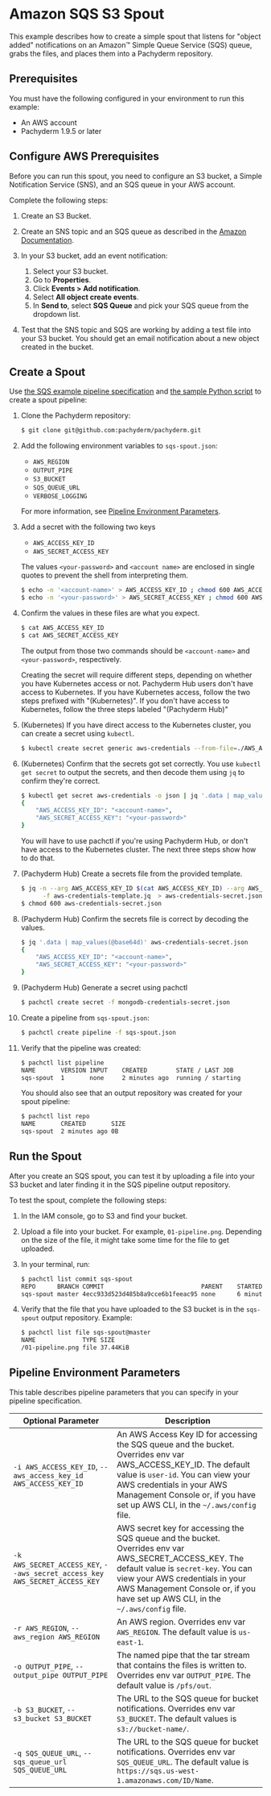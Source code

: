 # Amazon SQS S3 Spout

This example describes how to create a simple spout
that listens for "object added" notifications on an
Amazon™ Simple Queue Service (SQS) queue, grabs the
files, and places them into a Pachyderm repository.

## Prerequisites

You must have the following configured in your environment to
run this example:

* An AWS account
* Pachyderm 1.9.5 or later

## Configure AWS Prerequisites

Before you can run this spout, you need to configure
an S3 bucket, a Simple Notification Service (SNS),
and an SQS queue in your AWS account.

Complete the following steps:

1. Create an S3 Bucket.
2. Create an SNS topic and an SQS queue as described in
the [Amazon Documentation](https://docs.aws.amazon.com/AmazonS3/latest/dev/ways-to-add-notification-config-to-bucket.html).
3. In your S3 bucket, add an event notification:

   1. Select your S3 bucket.
   2. Go to **Properties**.
   3. Click **Events > Add notification**.
   4. Select **All object create events**.
   5. In **Send to**, select **SQS Queue** and pick your
   SQS queue from the dropdown list.

4. Test that the SNS topic and SQS are working by adding a test
   file into your S3 bucket. You should get an email notification
   about a new object created in the bucket.

## Create a Spout

Use [the SQS example pipeline specification](sqs-spout.json)
and [the sample Python script](sqs-spout.py)
to create a spout pipeline:

1. Clone the Pachyderm repository:

   ```bash
   $ git clone git@github.com:pachyderm/pachyderm.git
   ```

1. Add the following environment variables to `sqs-spout.json`:

   * `AWS_REGION`
   * `OUTPUT_PIPE`
   * `S3_BUCKET`
   * `SQS_QUEUE_URL`
   * `VERBOSE_LOGGING`

   For more information, see [Pipeline Environment Parameters](#pipeline-environment-parameters).

1. Add a secret with the following two keys

   * `AWS_ACCESS_KEY_ID`
   * `AWS_SECRET_ACCESS_KEY`

   The values `<your-password>` and `<account name>` are enclosed in single quotes to prevent the shell from interpreting them.
   
   ```sh
   $ echo -n '<account-name>' > AWS_ACCESS_KEY_ID ; chmod 600 AWS_ACCESS_KEY_ID
   $ echo -n '<your-password>' > AWS_SECRET_ACCESS_KEY ; chmod 600 AWS_SECRET_ACCESS_KEY
   ```
   
1. Confirm the values in these files are what you expect.

   ```sh
   $ cat AWS_ACCESS_KEY_ID
   $ cat AWS_SECRET_ACCESS_KEY
   ```
   
   The output from those two commands should be `<account-name>` and `<your-password>`, respectively.
   
   Creating the secret will require different steps,
   depending on whether you have Kubernetes access or not.
   Pachyderm Hub users don't have access to Kubernetes.
   If you have Kubernetes access, 
   follow the two steps prefixed with "(Kubernetes)".
   If you don't have access to Kubernetes,
   follow the three steps labeled "(Pachyderm Hub)" 

1. (Kubernetes) If you have direct access to the Kubernetes cluster, you can create a secret using `kubectl`.
   
   ```sh
   $ kubectl create secret generic aws-credentials --from-file=./AWS_ACCESS_KEY_ID --from-file=./AWS_SECRET_ACCESS_KEY
   ```
   
1. (Kubernetes) Confirm that the secrets got set correctly.
   You use `kubectl get secret` to output the secrets, and then decode them using `jq` to confirm they're correct.
   
   ```sh
   $ kubectl get secret aws-credentials -o json | jq '.data | map_values(@base64d)'
   {
       "AWS_ACCESS_KEY_ID": "<account-name>",
       "AWS_SECRET_ACCESS_KEY": "<your-password>"
   }
   ```

   You will have to use pachctl if you're using Pachyderm Hub,
   or don't have access to the Kubernetes cluster.
   The next three steps show how to do that.

1. (Pachyderm Hub) Create a secrets file from the provided template.

   ```sh
   $ jq -n --arg AWS_ACCESS_KEY_ID $(cat AWS_ACCESS_KEY_ID) --arg AWS_SECRET_ACCESS_KEY $(cat AWS_SECRET_ACCESS_KEY) \
         -f aws-credentials-template.jq  > aws-credentials-secret.json 
   $ chmod 600 aws-credentials-secret.json
   ```

1. (Pachyderm Hub) Confirm the secrets file is correct by decoding the values.

   ```sh
   $ jq '.data | map_values(@base64d)' aws-credentials-secret.json
   {
       "AWS_ACCESS_KEY_ID": "<account-name>",
       "AWS_SECRET_ACCESS_KEY": "<your-password>"
   }
   ```

1. (Pachyderm Hub) Generate a secret using pachctl

   ```sh
   $ pachctl create secret -f mongodb-credentials-secret.json
   ```
   
1. Create a pipeline from `sqs-spout.json`:

   ```bash
   $ pachctl create pipeline -f sqs-spout.json
   ```

1. Verify that the pipeline was created:

   ```bash
   $ pachctl list pipeline
   NAME       VERSION INPUT    CREATED        STATE / LAST JOB
   sqs-spout  1       none     2 minutes ago  running / starting
   ```

   You should also see that an output repository was created for your
   spout pipeline:

   ```bash
   $ pachctl list repo
   NAME       CREATED       SIZE
   sqs-spout  2 minutes ago 0B
   ```

## Run the Spout

After you create an SQS spout, you can test it by uploading a file
into your S3 bucket and later finding it in the
SQS pipeline output repository.

To test the spout, complete the following steps:

1. In the IAM console, go to S3 and find your bucket.

1. Upload a file into your bucket. For example, `01-pipeline.png`. Depending
on the size of the file, it might take some time for the file to get uploaded.

1. In your terminal, run:

   ```bash
   $ pachctl list commit sqs-spout
   REPO      BRANCH COMMIT                           PARENT    STARTED        DURATION           SIZE
   sqs-spout master 4ecc933d523d485b8a9cce6b1feeac95 none      6 minutes ago  Less than a second 37.44KiB
   ```

1. Verify that the file that you have uploaded to the S3 bucket is
in the `sqs-spout` output repository. Example:

   ```bash
   $ pachctl list file sqs-spout@master
   NAME             TYPE SIZE
   /01-pipeline.png file 37.44KiB
   ```

## Pipeline Environment Parameters

This table describes pipeline parameters that you can specify in your
pipeline specification.

| Optional Parameter  | Description   |
| ------------------- | ------------- |
| `-i AWS_ACCESS_KEY_ID`, `--aws_access_key_id AWS_ACCESS_KEY_ID` | An AWS Access Key ID for accessing the SQS queue and the bucket. Overrides env var AWS_ACCESS_KEY_ID. The default value is `user-id`. You can view your AWS credentials in your AWS Management Console or, if you have set up AWS CLI, in the `~/.aws/config` file. |
| `-k AWS_SECRET_ACCESS_KEY`, `--aws_secret_access_key AWS_SECRET_ACCESS_KEY` | AWS secret key for accessing the SQS queue and the bucket. Overrides env var AWS_SECRET_ACCESS_KEY. The default value is `secret-key`. You can view your AWS credentials in your AWS Management Console or, if you have set up AWS CLI, in the `~/.aws/config` file. |
| `-r AWS_REGION`, `--aws_region AWS_REGION` | An AWS region. Overrides env var `AWS_REGION`. The default value is `us-east-1`. |
| `-o OUTPUT_PIPE`, `--output_pipe OUTPUT_PIPE` | The named pipe that the tar stream that contains the files is written to. Overrides env var `OUTPUT_PIPE`. The default value is `/pfs/out`. |
| `-b S3_BUCKET`, `--s3_bucket S3_BUCKET` | The URL to the SQS queue for bucket notifications. Overrides env var `S3_BUCKET`. The default values is `s3://bucket-name/`. |
| `-q SQS_QUEUE_URL`, `--sqs_queue_url SQS_QUEUE_URL` | The URL to the SQS queue for bucket notifications. Overrides env var `SQS_QUEUE_URL`. The default value is `https://sqs.us-west-1.amazonaws.com/ID/Name`. |
